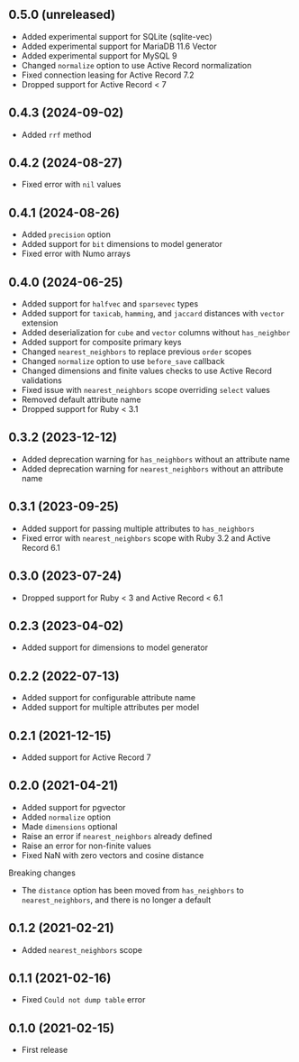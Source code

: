 ## 0.5.0 (unreleased)

- Added experimental support for SQLite (sqlite-vec)
- Added experimental support for MariaDB 11.6 Vector
- Added experimental support for MySQL 9
- Changed `normalize` option to use Active Record normalization
- Fixed connection leasing for Active Record 7.2
- Dropped support for Active Record < 7

## 0.4.3 (2024-09-02)

- Added `rrf` method

## 0.4.2 (2024-08-27)

- Fixed error with `nil` values

## 0.4.1 (2024-08-26)

- Added `precision` option
- Added support for `bit` dimensions to model generator
- Fixed error with Numo arrays

## 0.4.0 (2024-06-25)

- Added support for `halfvec` and `sparsevec` types
- Added support for `taxicab`, `hamming`, and `jaccard` distances with `vector` extension
- Added deserialization for `cube` and `vector` columns without `has_neighbor`
- Added support for composite primary keys
- Changed `nearest_neighbors` to replace previous `order` scopes
- Changed `normalize` option to use `before_save` callback
- Changed dimensions and finite values checks to use Active Record validations
- Fixed issue with `nearest_neighbors` scope overriding `select` values
- Removed default attribute name
- Dropped support for Ruby < 3.1

## 0.3.2 (2023-12-12)

- Added deprecation warning for `has_neighbors` without an attribute name
- Added deprecation warning for `nearest_neighbors` without an attribute name

## 0.3.1 (2023-09-25)

- Added support for passing multiple attributes to `has_neighbors`
- Fixed error with `nearest_neighbors` scope with Ruby 3.2 and Active Record 6.1

## 0.3.0 (2023-07-24)

- Dropped support for Ruby < 3 and Active Record < 6.1

## 0.2.3 (2023-04-02)

- Added support for dimensions to model generator

## 0.2.2 (2022-07-13)

- Added support for configurable attribute name
- Added support for multiple attributes per model

## 0.2.1 (2021-12-15)

- Added support for Active Record 7

## 0.2.0 (2021-04-21)

- Added support for pgvector
- Added `normalize` option
- Made `dimensions` optional
- Raise an error if `nearest_neighbors` already defined
- Raise an error for non-finite values
- Fixed NaN with zero vectors and cosine distance

Breaking changes

- The `distance` option has been moved from `has_neighbors` to `nearest_neighbors`, and there is no longer a default

## 0.1.2 (2021-02-21)

- Added `nearest_neighbors` scope

## 0.1.1 (2021-02-16)

- Fixed `Could not dump table` error

## 0.1.0 (2021-02-15)

- First release
